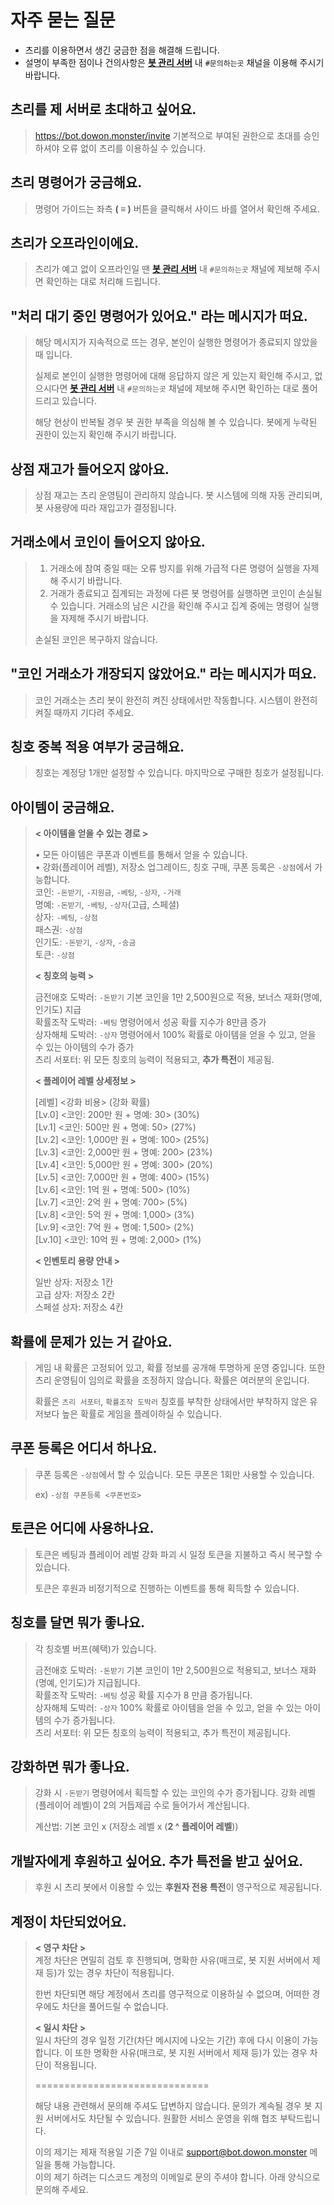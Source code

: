 # 자주 묻는 질문

- 츠리를 이용하면서 생긴 궁금한 점을 해결해 드립니다.
- 설명이 부족한 점이나 건의사항은 [**봇 관리 서버**](https://bot.dowon.monster/join) 내 `#문의하는곳` 채널을 이용해 주시기 바랍니다.

## 츠리를 제 서버로 초대하고 싶어요.

> https://bot.dowon.monster/invite
> 기본적으로 부여된 권한으로 초대를 승인하셔야 오류 없이 츠리를 이용하실 수 있습니다.

## 츠리 명령어가 궁금해요.

> 명령어 가이드는 좌측 **( ≡ )** 버튼을 클릭해서 사이드 바를 열어서 확인해 주세요.

## 츠리가 오프라인이에요.

> 츠리가 예고 없이 오프라인일 땐 [**봇 관리 서버**](https://bot.dowon.monster/join) 내 `#문의하는곳` 채널에 제보해 주시면 확인하는 대로 처리해 드립니다.

## "처리 대기 중인 명령어가 있어요." 라는 메시지가 떠요.

> 해당 메시지가 지속적으로 뜨는 경우, 본인이 실행한 명령어가 종료되지 않았을 때 입니다.
> 
> 실제로 본인이 실행한 명령어에 대해 응답하지 않은 게 있는지 확인해 주시고, 없으시다면 [**봇 관리 서버**](https://bot.dowon.monster/join) 내 `#문의하는곳` 채널에 제보해 주시면 확인하는 대로 풀어드리고 있습니다.
> 
> 해당 현상이 반복될 경우 봇 권한 부족을 의심해 볼 수 있습니다. 봇에게 누락된 권한이 있는지 확인해 주시기 바랍니다.

## 상점 재고가 들어오지 않아요.

> 상점 재고는 츠리 운영팀이 관리하지 않습니다. 봇 시스템에 의해 자동 관리되며, 봇 사용량에 따라 재입고가 결정됩니다.

## 거래소에서 코인이 들어오지 않아요.

> 1. 거래소에 참여 중일 때는 오류 방지를 위해 가급적 다른 명령어 실행을 자제해 주시기 바랍니다.
> 2. 거래가 종료되고 집계되는 과정에 다른 봇 명령어를 실행하면 코인이 손실될 수 있습니다. 거래소의 남은 시간을 확인해 주시고 집계 중에는 명령어 실행을 자제해 주시기 바랍니다.
>
> 손실된 코인은 복구하지 않습니다.

## "코인 거래소가 개장되지 않았어요." 라는 메시지가 떠요.

> 코인 거래소는 츠리 봇이 완전히 켜진 상태에서만 작동합니다. 시스템이 완전히 켜질 때까지 기다려 주세요.

## 칭호 중복 적용 여부가 궁금해요.

> 칭호는 계정당 1개만 설정할 수 있습니다. 마지막으로 구매한 칭호가 설정됩니다.

## 아이템이 궁금해요.

> **< 아이템을 얻을 수 있는 경로 >**
>
> • 모든 아이템은 쿠폰과 이벤트를 통해서 얻을 수 있습니다. \
> • 강화(플레이어 레벨), 저장소 업그레이드, 칭호 구매, 쿠폰 등록은 `-상점`에서 가능합니다. \
> 코인: `-돈받기`, `-지원금`, `-베팅`, `-상자`, `-거래` \
> 명예: `-돈받기`, `-베팅`, `-상자`(고급, 스페셜) \
> 상자: `-베팅`, `-상점` \
> 패스권: `-상점` \
> 인기도: `-돈받기`, `-상자`, `-송금` \
> 토큰: `-상점`
>
> **< 칭호의 능력 >**
> 
> 금전애호 도박러: `-돈받기` 기본 코인을 1만 2,500원으로 적용, 보너스 재화(명예, 인기도) 지급 \
> 확률조작 도박러: `-베팅` 명령어에서 성공 확률 지수가 8만큼 증가 \
> 상자해체 도박러: `-상자` 명령어에서 100% 확률로 아이템을 얻을 수 있고, 얻을 수 있는 아이템의 수가 증가 \
> 츠리 서포터: 위 모든 칭호의 능력이 적용되고, **추가 특전**이 제공됨.
> 
> **< 플레이어 레벨 상세정보 >**
> 
> [레벨] <강화 비용> (강화 확률) \
> [Lv.0] <코인: 200만 원 + 명예: 30> (30%) \
> [Lv.1] <코인: 500만 원 + 명예: 50> (27%) \
> [Lv.2] <코인: 1,000만 원 + 명예: 100> (25%) \
> [Lv.3] <코인: 2,000만 원 + 명예: 200> (23%) \
> [Lv.4] <코인: 5,000만 원 + 명예: 300> (20%) \
> [Lv.5] <코인: 7,000만 원 + 명예: 400> (15%) \
> [Lv.6] <코인: 1억 원 + 명예: 500> (10%) \
> [Lv.7] <코인: 2억 원 + 명예: 700> (5%) \
> [Lv.8] <코인: 5억 원 + 명예: 1,000> (3%) \
> [Lv.9] <코인: 7억 원 + 명예: 1,500> (2%) \
> [Lv.10] <코인:  10억 원 + 명예: 2,000> (1%)
>
> **< 인벤토리 용량 안내 >**
>
> 일반 상자: 저장소 1칸 \
> 고급 상자: 저장소 2칸 \
> 스페셜 상자: 저장소 4칸

## 확률에 문제가 있는 거 같아요.

> 게임 내 확률은 고정되어 있고, 확률 정보를 공개해 투명하게 운영 중입니다. 또한 츠리 운영팀이 임의로 확률을 조정하지 않습니다. 확률은 여러분의 운입니다.
> 
> 확률은 `츠리 서포터`, `확률조작 도박러` 칭호를 부착한 상태에서만 부착하지 않은 유저보다 높은 확률로 게임을 플레이하실 수 있습니다.

## 쿠폰 등록은 어디서 하나요.

> 쿠폰 등록은 `-상점`에서 할 수 있습니다. 모든 쿠폰은 1회만 사용할 수 있습니다.
>
> ex) `-상점 쿠폰등록 <쿠폰번호>`

## 토큰은 어디에 사용하나요.

> 토큰은 베팅과 플레이어 레벌 강화 파괴 시 일정 토큰을 지불하고 즉시 복구할 수 있습니다.
>
> 토큰은 후원과 비정기적으로 진행하는 이벤트를 통해 획득할 수 있습니다.

## 칭호를 달면 뭐가 좋나요.

> 각 칭호별 버프(혜택)가 있습니다.
> 
> 금전애호 도박러: `-돈받기` 기본 코인이 1만 2,500원으로 적용되고, 보너스 재화(명예, 인기도)가 지급됩니다. \
> 확률조작 도박러: `-베팅` 성공 확률 지수가 8 만큼 증가됩니다. \
> 상자해체 도박러: `-상자` 100% 확률로 아이템을 얻을 수 있고, 얻을 수 있는 아이템의 수가 증가됩니다. \
> 츠리 서포터: 위 모든 칭호의 능력이 적용되고, 추가 특전이 제공됩니다.

## 강화하면 뭐가 좋나요.

> 강화 시 `-돈받기` 명령어에서 획득할 수 있는 코인의 수가 증가됩니다. 강화 레벨(플레이어 레벨)이 2의 거듭제곱 수로 들어가서 계산됩니다.
>
> 계산법: 기본 코인 x (저장소 레벨 x (**2 ^ 플레이어 레벨**))

## 개발자에게 후원하고 싶어요. 추가 특전을 받고 싶어요.

> 후원 시 츠리 봇에서 이용할 수 있는 **후원자 전용 특전**이 영구적으로 제공됩니다.

## 계정이 차단되었어요.

> **< 영구 차단 >** \
> 계정 차단은 면밀히 검토 후 진행되며, 명확한 사유(매크로, 봇 지원 서버에서 제재 등)가 있는 경우 차단이 적용됩니다.
>
> 한번 차단되면 해당 계정에서 츠리를 영구적으로 이용하실 수 없으며, 어떠한 경우에도 차단을 풀어드릴 수 없습니다.
> 
> **< 일시 차단 >** \
> 일시 차단의 경우 일정 기간(차단 메시지에 나오는 기간) 후에 다시 이용이 가능합니다. 이 또한 명확한 사유(매크로, 봇 지원 서버에서 제재 등)가 있는 경우 차단이 적용됩니다.
> 
> ==============================
> 
> 해당 내용 관련해서 문의해 주셔도 답변하지 않습니다. 문의가 계속될 경우 봇 지원 서버에서도 차단될 수 있습니다. 원활한 서비스 운영을 위해 협조 부탁드립니다.
>
> 이의 제기는 제재 적용일 기준 7일 이내로 support@bot.dowon.monster 메일을 통해 가능합니다. \
> 이의 제기 하려는 디스코드 계정의 이메일로 문의 주셔야 합니다. 아래 양식으로 문의해 주세요.
